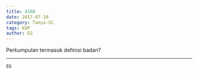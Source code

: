 ```yaml
---
title: 4160
date: 2017-07-10
category: Tanya-SC
tags: KUP
author: EG
---
```


Perkumpulan termasuk definisi badan?

---



`EG`

